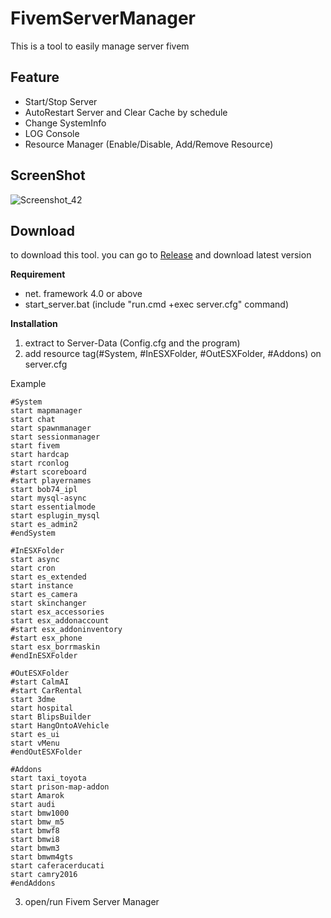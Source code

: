 # FivemServerManager
This is a tool to easily manage server fivem

## Feature
- Start/Stop Server
- AutoRestart Server and Clear Cache by schedule
- Change SystemInfo
- LOG Console
- Resource Manager (Enable/Disable, Add/Remove Resource)

## ScreenShot
![Screenshot_42](https://user-images.githubusercontent.com/30838114/58843041-0d239780-869b-11e9-8aef-00940ad4bcb8.png)

## Download
to download this tool. you can go to [Release](https://github.com/Oky12/FivemServerManager/releases) and download latest version

**Requirement**
- net. framework 4.0 or above
- start_server.bat (include "run.cmd +exec server.cfg" command)

**Installation**
1. extract to Server-Data (Config.cfg and the program)
2. add resource tag(#System,  #InESXFolder, #OutESXFolder, #Addons) on server.cfg

Example
```
#System
start mapmanager
start chat
start spawnmanager
start sessionmanager
start fivem
start hardcap
start rconlog
#start scoreboard
#start playernames
start bob74_ipl
start mysql-async
start essentialmode
start esplugin_mysql
start es_admin2
#endSystem

#InESXFolder
start async
start cron
start es_extended
start instance
start es_camera
start skinchanger
start esx_accessories
start esx_addonaccount
#start esx_addoninventory
#start esx_phone
start esx_borrmaskin
#endInESXFolder

#OutESXFolder
#start CalmAI
#start CarRental
start 3dme
start hospital
start BlipsBuilder
start HangOntoAVehicle
start es_ui
start vMenu
#endOutESXFolder

#Addons
start taxi_toyota
start prison-map-addon
start Amarok
start audi
start bmw1000
start bmw_m5
start bmwf8
start bmwi8
start bmwm3
start bmwm4gts
start caferacerducati
start camry2016
#endAddons
```
3. open/run Fivem Server Manager
